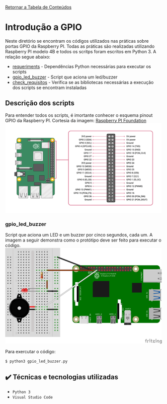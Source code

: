 [Retornar a Tabela de Conteúdos](./)
# Introdução a GPIO

Neste diretório se encontram os códigos utilizados nas práticas sobre portas GPIO da Raspberry PI. Todas as práticas são realizadas utilizando Raspberry PI modelo 4B e todos os scritps foram escritos em Python 3. A relação segue abaixo:
*   [requeriments](requeriments.txt) - Dependências Python necessárias para executar os scripts
*   [gpio_led_buzzer](gpio_led_buzzer.py) - Script que aciona um led/buzzer
*   [check_requisitos](check_requisitos.py) - Verifica se as bibliotecas necessárias a execução dos scripts se encontram instaladas

## Descrição dos scripts
Para entender todos os scripts, é imortante conhecer o esquema pinout GPIO da Raspberry PI. Cortesia da imagem: [Raspberry PI Foundation](https://www.raspberrypi.org/)
![GPIO pinout Raspberry PI](gpio-pinout-diagram.png)

### gpio_led_buzzer

Script que aciona um LED e um buzzer por cinco segundos, cada um. A imagem a seguir demonstra como o protótipo deve ser feito para executar o código. 
![Esquema LED e Buzzer](esquema_basico.png)

Para exercutar o código:
```
$ python3 gpio_led_buzzer.py 
```


## ✔️ Técnicas e tecnologias utilizadas

- ``Python 3``
- ``Visual Studio Code``
